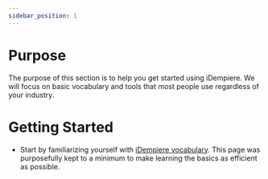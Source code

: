 ```yaml
---
sidebar_position: 1
---
```


# Purpose

The purpose of this section is to help you get started using iDempiere. We will focus on basic vocabulary and tools that most people use regardless of your industry.

# Getting Started

- Start by familiarizing yourself with [iDempiere vocabulary](vocabulary.md). This page was purposefully kept to a minimum to make learning the basics as efficient as possible.